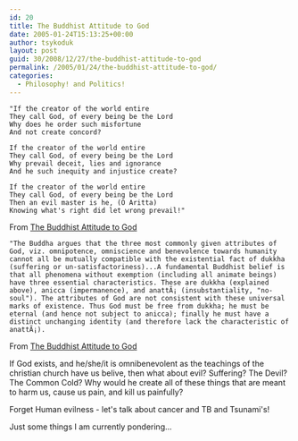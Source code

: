 ```yaml
---
id: 20
title: The Buddhist Attitude to God
date: 2005-01-24T15:13:25+00:00
author: tsykoduk
layout: post
guid: 30/2008/12/27/the-buddhist-attitude-to-god
permalink: /2005/01/24/the-buddhist-attitude-to-god/
categories:
  - Philosophy! and Politics!
---
```


    "If the creator of the world entire
    They call God, of every being be the Lord
	Why does he order such misfortune
	And not create concord? 
    
	If the creator of the world entire
	They call God, of every being be the Lord
	Why prevail deceit, lies and ignorance 
	And he such inequity and injustice create? 
	
	If the creator of the world entire
	They call God, of every being be the Lord 
	Then an evil master is he, (O Aritta) 
	Knowing what's right did let wrong prevail!"


From <a href="http://www.buddhistinformation.com/buddhist_attitude_to_god.htm">The Buddhist Attitude to God</a>


	"The Buddha argues that the three most commonly given attributes of God, viz. omnipotence, omniscience and benevolence towards humanity cannot all be mutually compatible with the existential fact of dukkha (suffering or un-satisfactoriness)...A fundamental Buddhist belief is that all phenomena without exemption (including all animate beings) have three essential characteristics. These are dukkha (explained above), anicca (impermanence), and anattÃ¡ (insubstantiality, "no-soul"). The attributes of God are not consistent with these universal marks of existence. Thus God must be free from dukkha; he must be eternal (and hence not subject to anicca); finally he must have a distinct unchanging identity (and therefore lack the characteristic of anattÃ¡).

From <a href="http://www.buddhistinformation.com/buddhist_attitude_to_god.htm">The Buddhist Attitude to God</a>

If God exists, and he/she/it is omnibenevolent as the teachings of the christian church have us belive, then what about evil? Suffering? The Devil? The Common Cold? Why would he create all of these things that are meant to harm us, cause us pain, and kill us painfully?

Forget Human evilness - let's talk about cancer and TB and Tsunami's!

Just some things I am currently pondering...

